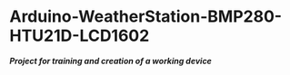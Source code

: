 <h1 color="blue">Arduino-WeatherStation-BMP280-HTU21D-LCD1602</h1>
<b><em>Project for training and creation of a working device</em></b>
